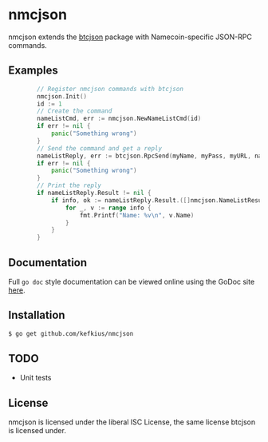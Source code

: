 nmcjson
=======

nmcjson extends the [btcjson](https://github.com/btcsuite/btcjson) package with Namecoin-specific JSON-RPC commands.

## Examples

```Go
        // Register nmcjson commands with btcjson
        nmcjson.Init()
        id := 1
        // Create the command
        nameListCmd, err := nmcjson.NewNameListCmd(id)
        if err != nil {
            panic("Something wrong")
        }
        // Send the command and get a reply
        nameListReply, err := btcjson.RpcSend(myName, myPass, myURL, nameListCmd)
        if err != nil {
            panic("Something wrong")
        }
        // Print the reply
        if nameListReply.Result != nil {
            if info, ok := nameListReply.Result.([]nmcjson.NameListResult); ok {
                for _, v := range info {
                    fmt.Printf("Name: %v\n", v.Name)
                }
            }
        }
```

## Documentation

Full `go doc` style documentation can be viewed online using the GoDoc site [here](http://godoc.org/github.com/kefkius/nmcjson).

## Installation

```bash
$ go get github.com/kefkius/nmcjson
```

## TODO

- Unit tests

## License

nmcjson is licensed under the liberal ISC License, the same license btcjson is licensed under.
